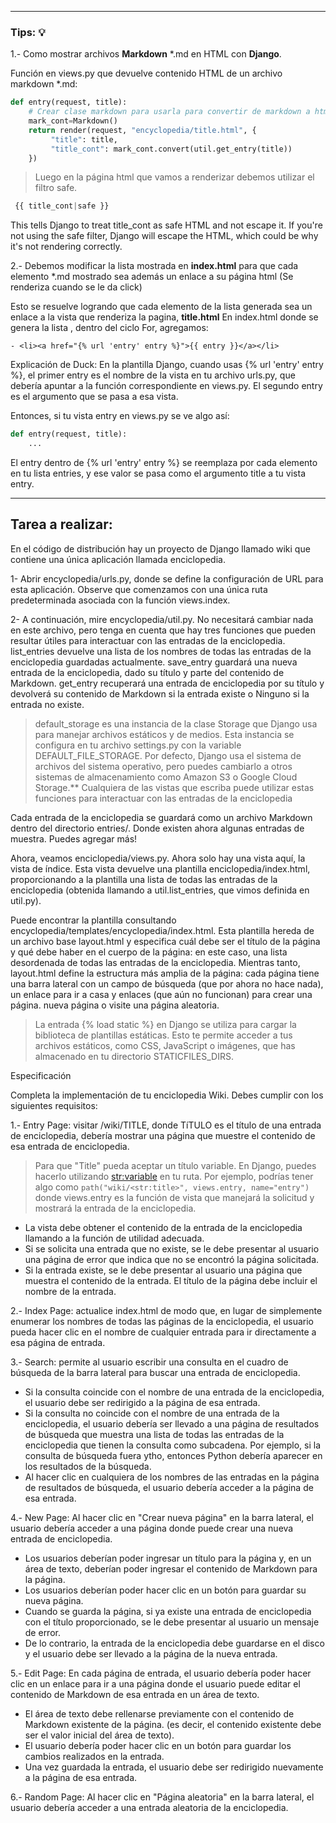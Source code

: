 
***
### Tips: :bulb:

1.- Como mostrar archivos **Markdown** *.md en HTML con **Django**.

Función en views.py que devuelve contenido HTML de un archivo markdown *.md:
    
```python
def entry(request, title):
    # Crear clase markdown para usarla para convertir de markdown a html
    mark_cont=Markdown()
    return render(request, "encyclopedia/title.html", {
         "title": title,
         "title_cont": mark_cont.convert(util.get_entry(title))
    })
``` 

   >Luego en la página html que vamos a renderizar debemos utilizar el filtro safe.

   ```python
    {{ title_cont|safe }}
   ```

This tells Django to treat title_cont as safe HTML and not escape it. If you're not using the safe filter, Django will escape the HTML, which could be why it's not rendering correctly.

2.- Debemos modificar la lista mostrada en **index.html** para que cada elemento *.md mostrado sea además un enlace a su página html (Se renderiza cuando se le da click)

Esto se resuelve logrando que cada elemento de la lista generada sea un enlace a la vista que renderiza la pagina, **title.html**
En index.html donde se genera la lista , dentro del ciclo For, agregamos:

    - <li><a href="{% url 'entry' entry %}">{{ entry }}</a></li>

Explicación de Duck: 
En la plantilla Django, cuando usas {% url 'entry' entry %}, el primer entry es el nombre de la vista en tu archivo urls.py, que debería apuntar a la función correspondiente en views.py. El segundo entry es el argumento que se pasa a esa vista.

Entonces, si tu vista entry en views.py se ve algo así:
```python
def entry(request, title):
    ...
```

El entry dentro de {% url 'entry' entry %} se reemplaza por cada elemento en tu lista entries, y ese valor se pasa como el argumento title a tu vista entry.

***
## Tarea a realizar:

En el código de distribución hay un proyecto de Django llamado wiki que contiene una única aplicación llamada enciclopedia.

1- Abrir encyclopedia/urls.py, donde se define la configuración de URL para esta aplicación. Observe que comenzamos con una única ruta predeterminada asociada con la función views.index.

2- A continuación, mire encyclopedia/util.py. No necesitará cambiar nada en este archivo, pero tenga en cuenta que hay tres funciones que pueden resultar útiles para interactuar con las entradas de la enciclopedia. list_entries devuelve una lista de los nombres de todas las entradas de la enciclopedia guardadas actualmente. save_entry guardará una nueva entrada de la enciclopedia, dado su título y parte del contenido de Markdown. get_entry recuperará una entrada de enciclopedia por su título y devolverá su contenido de Markdown si la entrada existe o Ninguno si la entrada no existe.

> default_storage es una instancia de la clase Storage que Django usa para manejar archivos estáticos y de medios. Esta instancia se configura en tu archivo settings.py con la variable DEFAULT_FILE_STORAGE. Por defecto, Django usa el sistema de archivos del sistema operativo, pero puedes cambiarlo a otros sistemas de almacenamiento como Amazon S3 o Google Cloud Storage.** Cualquiera de las vistas que escriba puede utilizar estas funciones para interactuar con las entradas de la enciclopedia

Cada entrada de la enciclopedia se guardará como un archivo Markdown dentro del directorio entries/. Donde existen ahora algunas entradas de muestra. Puedes agregar más!

Ahora, veamos enciclopedia/views.py. Ahora solo hay una vista aquí, la vista de índice. Esta vista devuelve una plantilla enciclopedia/index.html, proporcionando a la plantilla una lista de todas las entradas de la enciclopedia (obtenida llamando a util.list_entries, que vimos definida en util.py).

Puede encontrar la plantilla consultando encyclopedia/templates/encyclopedia/index.html. Esta plantilla hereda de un archivo base layout.html y especifica cuál debe ser el título de la página y qué debe haber en el cuerpo de la página: en este caso, una lista desordenada de todas las entradas de la enciclopedia. Mientras tanto, layout.html define la estructura más amplia de la página: cada página tiene una barra lateral con un campo de búsqueda (que por ahora no hace nada), un enlace para ir a casa y enlaces (que aún no funcionan) para crear una página. nueva página o visite una página aleatoria.

> La entrada {% load static %} en Django se utiliza para cargar la biblioteca de plantillas estáticas. Esto te permite acceder a tus archivos estáticos, como CSS, JavaScript o imágenes, que has almacenado en tu directorio STATICFILES_DIRS.


Especificación

Completa la implementación de tu enciclopedia Wiki. Debes cumplir con los siguientes requisitos:

1.- Entry Page: visitar /wiki/TITLE, donde TíTULO es el título de una entrada de enciclopedia, debería mostrar una página que muestre el contenido de esa entrada de enciclopedia.

> Para que "Title" pueda aceptar un título variable. En Django, puedes hacerlo utilizando <str:variable> en tu ruta. Por ejemplo, podrías tener algo como ```path("wiki/<str:title>", views.entry, name="entry")``` donde views.entry es la función de vista que manejará la solicitud y mostrará la entrada de la enciclopedia.

 * La vista debe obtener el contenido de la entrada de la enciclopedia llamando a la función de utilidad adecuada.
 * Si se solicita una entrada que no existe, se le debe presentar al usuario una página de error que indica que no se encontró la página solicitada.
 * Si la entrada existe, se le debe presentar al usuario una página que muestra el contenido de la entrada. El título de la página debe incluir el nombre de la entrada.

2.- Index Page: actualice index.html de modo que, en lugar de simplemente enumerar los nombres de todas las páginas de la enciclopedia, el usuario pueda hacer clic en el nombre de cualquier entrada para ir directamente a esa página de entrada.

3.- Search: permite al usuario escribir una consulta en el cuadro de búsqueda de la barra lateral para buscar una entrada de enciclopedia.
 * Si la consulta coincide con el nombre de una entrada de la enciclopedia, el usuario debe ser redirigido a la página de esa entrada.
 * Si la consulta no coincide con el nombre de una entrada de la enciclopedia, el usuario debería ser llevado a una página de resultados de búsqueda que muestra una lista de todas las entradas de la enciclopedia que tienen la consulta como subcadena. Por ejemplo, si la consulta de búsqueda fuera ytho, entonces Python debería aparecer en los resultados de la búsqueda.
 * Al hacer clic en cualquiera de los nombres de las entradas en la página de resultados de búsqueda, el usuario debería acceder a la página de esa entrada.

4.- New Page: Al hacer clic en "Crear nueva página" en la barra lateral, el usuario debería acceder a una página donde puede crear una nueva entrada de enciclopedia.
 * Los usuarios deberían poder ingresar un título para la página y, en un área de texto, deberían poder ingresar el contenido de Markdown para la página.
 * Los usuarios deberían poder hacer clic en un botón para guardar su nueva página.
 * Cuando se guarda la página, si ya existe una entrada de enciclopedia con el título proporcionado, se le debe presentar al usuario un mensaje de error.
 * De lo contrario, la entrada de la enciclopedia debe guardarse en el disco y el usuario debe ser llevado a la página de la nueva entrada.

5.- Edit Page: En cada página de entrada, el usuario debería poder hacer clic en un enlace para ir a una página donde el usuario puede editar el contenido de Markdown de esa entrada en un área de texto.
 * El área de texto debe rellenarse previamente con el contenido de Markdown existente de la página. (es decir, el contenido existente debe ser el valor inicial del área de texto).
 * El usuario debería poder hacer clic en un botón para guardar los cambios realizados en la entrada.
 * Una vez guardada la entrada, el usuario debe ser redirigido nuevamente a la página de esa entrada.

6.- Random Page: Al hacer clic en "Página aleatoria" en la barra lateral, el usuario debería acceder a una entrada aleatoria de la enciclopedia.
  